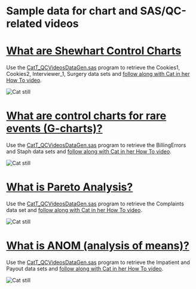 # Sample data for chart and SAS/QC-related videos 

# [What are Shewhart Control Charts](https://www.youtube.com/watch?v=VOPP5Oqm-9A&list=PLVV6eZFA22QwrXd6nSDU18E6XgXSMOs87)

Use the [CatT_QCVideosDataGen.sas](CatT_QCVideosDataGen.sas) program to retrieve the Cookies1, Cookies2, Interviewer_1, Surgery data sets and [follow along with Cat in her How To video](https://www.youtube.com/watch?v=VOPP5Oqm-9A&list=PLVV6eZFA22QwrXd6nSDU18E6XgXSMOs87).

![Cat still](https://img.youtube.com/vi/VOPP5Oqm-9A/0.jpg)

# [What are control charts for rare events (G-charts)?](https://www.youtube.com/watch?v=rTC7JGJy2JY&list=PLVV6eZFA22QwrXd6nSDU18E6XgXSMOs87)

Use the [CatT_QCVideosDataGen.sas](CatT_QCVideosDataGen.sas) program to retrieve the BillingErrors and Staph data sets and [follow along with Cat in her How To video](https://www.youtube.com/watch?v=rTC7JGJy2JY&list=PLVV6eZFA22QwrXd6nSDU18E6XgXSMOs87).

![Cat still](https://img.youtube.com/vi/rTC7JGJy2JY/0.jpg)


# [What is Pareto Analysis?](https://www.youtube.com/watch?v=muA2pFNOo_I&list=PLVV6eZFA22QwrXd6nSDU18E6XgXSMOs87)

Use the [CatT_QCVideosDataGen.sas](CatT_QCVideosDataGen.sas) program to retrieve the Complaints data set and [follow along with Cat in her How To video](https://www.youtube.com/watch?v=muA2pFNOo_I&list=PLVV6eZFA22QwrXd6nSDU18E6XgXSMOs87).

![Cat still](https://img.youtube.com/vi/muA2pFNOo_I/0.jpg)

# [What is ANOM (analysis of means)?](https://www.youtube.com/watch?v=0lnx_LrQibQ&list=PLVV6eZFA22QwrXd6nSDU18E6XgXSMOs87)

Use the [CatT_QCVideosDataGen.sas](CatT_QCVideosDataGen.sas) program to retrieve the Impatient and Payout data sets and [follow along with Cat in her How To video](https://www.youtube.com/watch?v=0lnx_LrQibQ&list=PLVV6eZFA22QwrXd6nSDU18E6XgXSMOs87).

![Cat still](https://img.youtube.com/vi/0lnx_LrQibQ/0.jpg)
